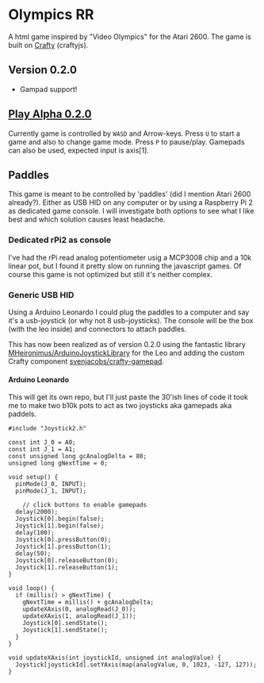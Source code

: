 # Olympics RR
A html game inspired by "Video Olympics" for the Atari 2600. The game is built on [Crafty](https://github.com/craftyjs/Crafty) (craftyjs).

## Version 0.2.0
 * Gampad support!

## [Play Alpha 0.2.0](https://sebring.github.io)
Currently game is controlled by `WASD` and Arrow-keys. Press `U` to start a game and also to change game mode. Press `P` to pause/play. Gamepads can also be used, expected input is axis[1].

## Paddles
This game is meant to be controlled by 'paddles' (did I mention Atari 2600 already?). Either as USB HID on any computer or by using a Raspberry Pi 2 as dedicated game console. I will investigate both options to see what I like best and which solution causes least headache. 

### Dedicated rPi2 as console
I've had the rPi read analog potentiometer usig a MCP3008 chip and a 10k linear pot, but I found it pretty slow on running the javascript games. Of course this game is not optimized but still it's neither complex.

### Generic USB HID
Using a Arduino Leonardo I could plug the paddles to a computer and say it's a usb-joystick (or why not 8 usb-joysticks). The console will be the box (with the leo inside) and connectors to attach paddles.

This has now been realized as of version 0.2.0 using the fantastic library [MHeironimus/ArduinoJoystickLibrary](https://github.com/MHeironimus/ArduinoJoystickLibrary) for the Leo and adding the custom Crafty component [svenjacobs/crafty-gamepad](https://github.com/svenjacobs/crafty-gamepad).

#### Arduino Leonardo
This will get its own repo, but I'll just paste the 30'ish lines of code it took me to make two b10k pots to act as two joysticks aka gamepads aka paddels.
```
#include "Joystick2.h"

const int J_0 = A0;
const int J_1 = A1;
const unsigned long gcAnalogDelta = 80;
unsigned long gNextTime = 0;

void setup() {
  pinMode(J_0, INPUT);
  pinMode(J_1, INPUT);

	// click buttons to enable gamepads
  delay(2000);
  Joystick[0].begin(false);
  Joystick[1].begin(false);
  delay(100);
  Joystick[0].pressButton(0);
  Joystick[1].pressButton(1);
  delay(50);
  Joystick[0].releaseButton(0);
  Joystick[1].releaseButton(1);
}

void loop() {
  if (millis() > gNextTime) {
    gNextTime = millis() + gcAnalogDelta;
    updateXAxis(0, analogRead(J_0));
    updateXAxis(1, analogRead(J_1));
    Joystick[0].sendState();
    Joystick[1].sendState();
  }
}

void updateXAxis(int joystickId, unsigned int analogValue) {
  Joystick[joystickId].setYAxis(map(analogValue, 0, 1023, -127, 127));
}
```
